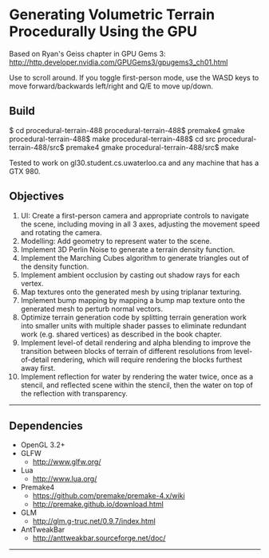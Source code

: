 # Generating Volumetric Terrain Procedurally Using the GPU

Based on Ryan's Geiss chapter in GPU Gems 3: http://http.developer.nvidia.com/GPUGems3/gpugems3_ch01.html

Use to scroll around. If you toggle first-person mode, use the WASD keys to move forward/backwards left/right and Q/E to move up/down.

## Build

$ cd procedural-terrain-488
procedural-terrain-488$ premake4 gmake
procedural-terrain-488$ make
procedural-terrain-488$ cd src
procedural-terrain-488/src$ premake4 gmake
procedural-terrain-488/src$ make

Tested to work on gl30.student.cs.uwaterloo.ca and any machine that has a GTX 980.

## Objectives

1. UI: Create a first-person camera and appropriate controls to navigate the scene, including moving in all 3 axes, adjusting the movement speed and rotating the camera.
2. Modelling: Add geometry to represent water to the scene.
3. Implement 3D Perlin Noise to generate a terrain density function.
4. Implement the Marching Cubes algorithm to generate triangles out of the density function.
5. Implement ambient occlusion by casting out shadow rays for each vertex.
6. Map textures onto the generated mesh by using triplanar texturing.
7. Implement bump mapping by mapping a bump map texture onto the generated mesh to perturb normal vectors.
8. Optimize terrain generation code by splitting terrain generation work into smaller units with multiple shader passes to eliminate redundant work (e.g. shared vertices) as described in the book chapter.
9. Implement level-of detail rendering and alpha blending to improve the transition between blocks of terrain of different resolutions from level-of-detail rendering, which will require rendering the blocks furthest away first.
10. Implement reflection for water by rendering the water twice, once as a stencil, and reflected scene within the stencil, then the water on top of the reflection with transparency.

---

## Dependencies
* OpenGL 3.2+
* GLFW
    * http://www.glfw.org/
* Lua
    * http://www.lua.org/
* Premake4
    * https://github.com/premake/premake-4.x/wiki
    * http://premake.github.io/download.html
* GLM
    * http://glm.g-truc.net/0.9.7/index.html
* AntTweakBar
    * http://anttweakbar.sourceforge.net/doc/


---
